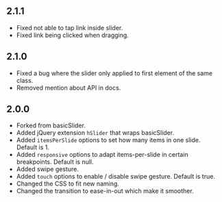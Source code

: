 ## 2.1.1

- Fixed not able to tap link inside slider.
- Fixed link being clicked when dragging.

## 2.1.0

- Fixed a bug where the slider only applied to first element of the same class.
- Removed mention about API in docs.

## 2.0.0

- Forked from basicSlider.
- Added jQuery extension `hSlider` that wraps basicSlider.
- Added `itemsPerSlide` options to set how many items in one slide. Default is 1.
- Added `responsive` options to adapt items-per-slide in certain breakpoints. Default is null.
- Added swipe gesture.
- Added `touch` options to enable / disable swipe gesture. Default is true.
- Changed the CSS to fit new naming.
- Changed the transition to ease-in-out which make it smoother.